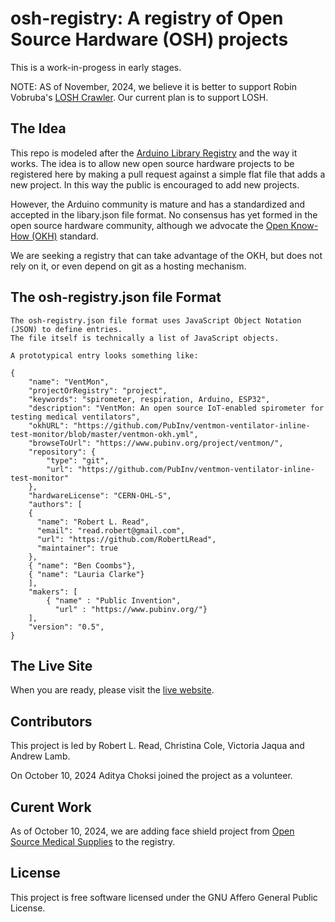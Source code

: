 # osh-registry: A registry of Open Source Hardware (OSH) projects


This is a work-in-progess in early stages.

NOTE: AS of November, 2024, we believe it is better to support Robin Vobruba's
[LOSH Crawler](https://github.com/OPEN-NEXT/LOSH-krawler). Our current plan is 
to support LOSH.

## The Idea

This repo is modeled after the [Arduino Library Registry](https://github.com/arduino/library-registry)
and the way it works. The idea is to allow new open source hardware projects to be registered
here by making a pull request against a simple flat file that adds a new project.
In this way the public is encouraged to add new projects.

However, the Arduino community is mature and has a standardized and accepted in the libary.json
file format. No consensus has yet formed in the open source hardware community, although
we advocate the [Open Know-How (OKH)](https://standards.internetofproduction.org/pub/okh/release/1)
standard.

We are seeking a registry that can take advantage of the OKH, but does not rely on it,
or even depend on git as a hosting mechanism.

## The osh-registry.json file Format

    The osh-registry.json file format uses JavaScript Object Notation (JSON) to define entries.
    The file itself is technically a list of JavaScript objects.

    A prototypical entry looks something like:

```
{
    "name": "VentMon",
    "projectOrRegistry": "project",
    "keywords": "spirometer, respiration, Arduino, ESP32",
    "description": "VentMon: An open source IoT-enabled spirometer for testing medical ventilators",
    "okhURL": "https://github.com/PubInv/ventmon-ventilator-inline-test-monitor/blob/master/ventmon-okh.yml",
    "browseToUrl": "https://www.pubinv.org/project/ventmon/",
    "repository": {
        "type": "git",
        "url": "https://github.com/PubInv/ventmon-ventilator-inline-test-monitor"
    },
    "hardwareLicense": "CERN-OHL-S",
    "authors": [
    {
      "name": "Robert L. Read",
      "email": "read.robert@gmail.com",
      "url": "https://github.com/RobertLRead",
      "maintainer": true
    },
    { "name": "Ben Coombs"},
    { "name": "Lauria Clarke"}
    ],
    "makers": [
        { "name" : "Public Invention",
          "url" : "https://www.pubinv.org/"}
    ],
    "version": "0.5",
}
```

## The Live Site
When you are ready, please visit the [live website](https://pubinv.github.io/osh-registry/).

## Contributors

This project is led by Robert L. Read, Christina Cole, Victoria Jaqua and Andrew Lamb.

On October 10, 2024 Aditya Choksi joined the project as a volunteer.

## Curent Work

As of October 10, 2024, we are adding face shield project from [Open Source Medical Supplies](https://docs.google.com/document/d/14GyjfQHCUBYXt14rdb1bHVk-JzVFBmgbmjx1ar00lq4/edit?tab=t.0)
to the registry.

## License

This project is free software licensed under the GNU Affero General Public License.
